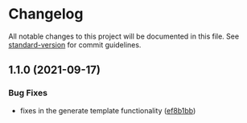 # Changelog

All notable changes to this project will be documented in this file. See [standard-version](https://github.com/conventional-changelog/standard-version) for commit guidelines.

## 1.1.0 (2021-09-17)


### Bug Fixes

* fixes in the generate template functionality ([ef8b1bb](https://github.com/idhruvs/reactjs-templify/commit/ef8b1bbcc1ed3160fc097af16cb25addc4c30284))
